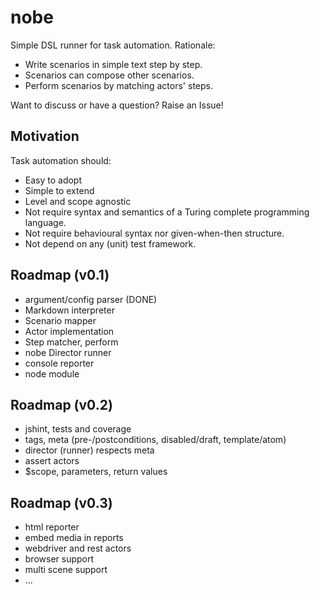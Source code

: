 nobe
====

Simple DSL runner for task automation. Rationale:

- Write scenarios in simple text step by step.
- Scenarios can compose other scenarios.
- Perform scenarios by matching actors' steps.

Want to discuss or have a question? Raise an Issue!

Motivation
--

Task automation should:
- Easy to adopt
- Simple to extend
- Level and scope agnostic
- Not require syntax and semantics of a Turing complete programming language.
- Not require behavioural syntax nor given-when-then structure.
- Not depend on any (unit) test framework.

Roadmap (v0.1)
---

- argument/config parser (DONE)
- Markdown interpreter
- Scenario mapper
- Actor implementation
- Step matcher, perform
- nobe Director runner
- console reporter
- node module

Roadmap (v0.2)
---

- jshint, tests and coverage
- tags, meta (pre-/postconditions, disabled/draft, template/atom)
- director (runner) respects meta
- assert actors
- $scope, parameters, return values

Roadmap (v0.3)
---

- html reporter
- embed media in reports
- webdriver and rest actors
- browser support
- multi scene support
- ...